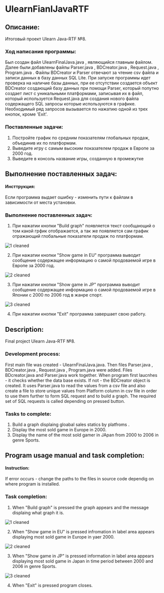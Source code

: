 # UlearnFianlJavaRTF

## Описание: 
Итоговый проект Ulearn Java-RTF №8. 

### Ход написания программы: 
Был создан файл UlearnFinalJava.java , являющийся главным файлом. Далее были добавлены файлы Parser.java , BDCreator.java , Request.java , Program.java . Файлы BDCreator и Parser отвечают за чтение csv файла и записи данных в базу данных SQL Lite. При запуске программы идет проверка на наличие базы данных, при ее отсутствии создается объект BDCreator создающий базу данных при помощи Parser, который попутно создает лист с уникальными платформами, записывая их в файл, который используется Request.java для создания нового файла содержащего SQL запросы которые используются в графике. Необходимый ряд запросов вызывается по нажатию одной из трех кнопок, кроме 'Exit'.

### Поставленные задачи:
1. Постройте график по средним показателям глобальных продаж, объединив их по платформам.
2. Выведите игру с самым высоким показателем продаж в Европе за 2000 год.
3. Выведите в консоль название игры, созданную в промежутке

## Выполнение поставленных задач: 
#### Инсттрукция:
Если программа выдает ошибку - изменить пути к файлам в зависимости от места установки.

### Выполнение поставленных задач:
1. При нажатии кнопки "Build graph" появляется текст сообщающий о том какой грфик отображается, а так же появляется сам график отражающий глобальные показатели продаж по платформам.

![1 cleaned](https://user-images.githubusercontent.com/79215914/210633162-8fdcd88f-e2d1-4b76-8f0e-0fa2e5c2b929.png)



2. При нажатии кнопки "Show game in EU" программа выводит сообщение содержащее информацию о самой продоваемой игре в Европе за 2000 год. 

![2 cleaned](https://user-images.githubusercontent.com/79215914/210633201-d1987216-f368-4456-9cf8-254b53e10e4d.png)



3. При нажатии кнопки "Show game in JP" программа выводит сообщение содержащее информацию о самой продоваемой игре в Японии с 2000 по 2006 год в жанре спорт.

![3 cleaned](https://user-images.githubusercontent.com/79215914/210633224-091d7f61-13a7-46fd-88cd-f46e6b1013e5.png)



4. При нажатии кнопки "Exit" программа завершает свою работу. 

## Description:
Final project Ulearn Java-RTF №8.

### Development process:
First main file was created - UlearnFinalJava.java. Then files Parser.java , BDCreator.java , Request.java , Program.java were added. Files BDcreator.java and Parser.java work together. When program first laucnhes - it checks whether the data base exists. If not - the BDCreator object is created. It uses Parser.java to read the values from a csv file and also create a file to store unique values from Platform column in csv file in order to use them further to form SQL request and to build a graph. The required set of SQL requests is called depending on pressed button. 


### Tasks to complete:
1. Build a graph displaing gloabal sales statics by platfroms .
2. Display the most sold game in Europe in 2000.
3. Display the name of the most sold gamer in JApan from 2000 to 2006 in genre Sports.

## Program usage manual and task completion:
#### Instruction:
If error occurs - change the paths to the files in source code dependig on where program is installed.


### Task completion:
1. When "Build graph" is pressed the graph appears and the message displaing what graph it is.

![1 cleaned](https://user-images.githubusercontent.com/79215914/210633178-bb7c5323-2c06-4e83-83f3-0ab7deb7e821.png)


2. When "Show game in EU" is pressed infromation in label area appears displaying most sold game in Europe in yaer 2000.

![2 cleaned](https://user-images.githubusercontent.com/79215914/210633193-1e492f63-e622-4ba4-8ed2-ef39ceacdf92.png)


3. When "Show game in JP" is pressed information in label area appears displaying most sold game in Japan in time period between 2000 and 2006 in genre Sports.

![3 cleaned](https://user-images.githubusercontent.com/79215914/210633234-1a85d929-ac10-4de3-b440-f21a881df565.png)


4. When "Exit" is pressed program closes. 
